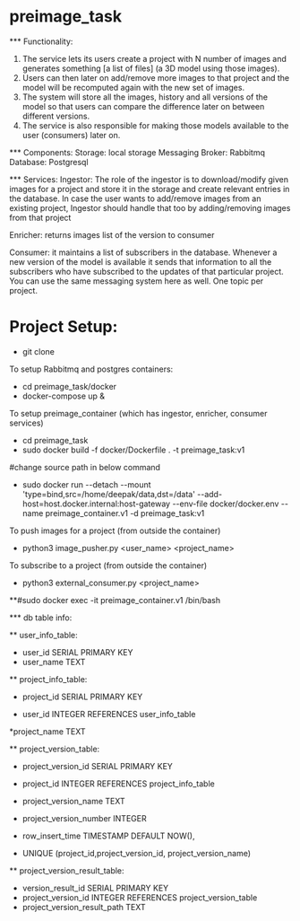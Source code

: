 # preimage_task

*** Functionality:

1. The service lets its users create a project with N number of images and generates something [a list of files] (a 3D model using those images).
2. Users can then later on add/remove more images to that project and the model will be recomputed again with the new set of images.
3. The system will store all the images, history and all versions of the model so that users can compare the difference later on between different versions.
4. The service is also responsible for making those models available to the user (consumers) later on.

*** Components:
Storage: local storage
Messaging Broker: Rabbitmq
Database: Postgresql

*** Services:
Ingestor:
The role of the ingestor is to download/modify given images for a project and store it in the storage
and create relevant entries in the database.
In case the user wants to add/remove images from an existing project,
Ingestor should handle that too by adding/removing images from that project

Enricher:
returns images list of the version to consumer

Consumer:
it maintains a list of subscribers in the database. Whenever a new version of the model is available it sends that information to all the subscribers who have subscribed to the updates of that particular project.
You can use the same messaging system here as well. One topic per project.

# Project Setup:

* git clone <link to this repo>

To setup Rabbitmq and postgres containers:

* cd preimage_task/docker
* docker-compose up &

To setup preimage_container (which has ingestor, enricher, consumer services)

* cd preimage_task
* sudo docker build -f docker/Dockerfile . -t preimage_task:v1

#change source path in below command
* sudo docker run --detach --mount 'type=bind,src=/home/deepak/data,dst=/data' --add-host=host.docker.internal:host-gateway --env-file docker/docker.env --name preimage_container.v1 -d preimage_task:v1

To push images for a project (from outside the container)
* python3 image_pusher.py <user_name> <project_name>

To subscribe to a project (from outside the container)
* python3 external_consumer.py <project_name>

**#sudo docker exec -it preimage_container.v1 /bin/bash

*** db table info:

** user_info_table:
  * user_id SERIAL PRIMARY KEY 
  * user_name TEXT

** project_info_table:
 * project_id SERIAL PRIMARY KEY
  
 * user_id INTEGER REFERENCES user_info_table
  
  *project_name TEXT

**  project_version_table:
  * project_version_id SERIAL PRIMARY KEY
   
  * project_id INTEGER REFERENCES project_info_table
  * project_version_name TEXT
  * project_version_number INTEGER
  * row_insert_time TIMESTAMP DEFAULT NOW(),
  * UNIQUE (project_id,project_version_id, project_version_name)

** project_version_result_table:
  * version_result_id SERIAL PRIMARY KEY
  * project_version_id INTEGER REFERENCES project_version_table
  * project_version_result_path TEXT
